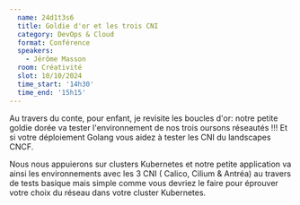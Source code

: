 ```yaml
---
  name: 24d1t3s6
  title: Goldie d'or et les trois CNI
  category: DevOps & Cloud
  format: Conférence
  speakers: 
    - Jérôme Masson
  room: Créativité
  slot: 10/10/2024
  time_start: '14h30'
  time_end: '15h15'
---
```

Au travers du conte, pour enfant, je revisite les boucles d'or: notre petite goldie dorée va tester l'environnement de nos trois oursons réseautés !!! Et si votre déploiement Golang vous aidez à tester les CNI du landscapes CNCF.

Nous nous appuierons sur clusters Kubernetes et notre petite application va ainsi les environnements avec les 3 CNI ( Calico, Cilium & Antréa) au travers de tests basique mais simple comme vous devriez le faire pour éprouver votre choix du réseau dans votre cluster Kubernetes.